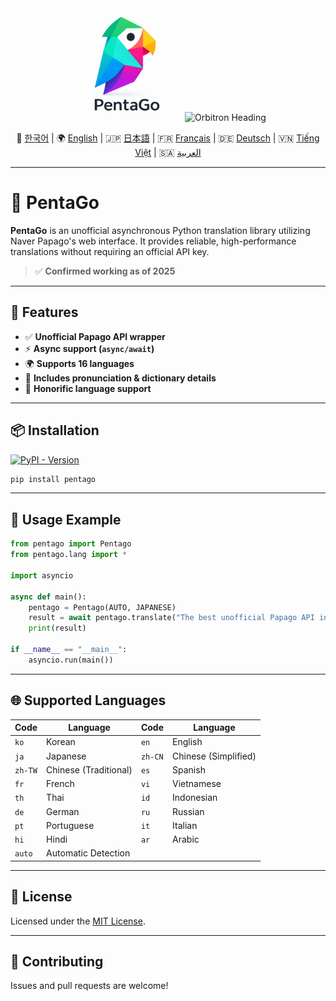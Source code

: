 <div align="center">

<img src="https://raw.githubusercontent.com/Klypse/PentaGo/main/assets/pentago-logo.png" width="180" alt="PentaGo Logo" />

<img src="https://readme-typing-svg.demolab.com?font=Orbitron&size=30&duration=3000&pause=1000&color=00FFFF&center=true&vCenter=true&width=800&lines=PentaGo+-+Async+Papago+Unofficial+API" alt="Orbitron Heading" />

📘 [한국어](./README.md) | 🌍 [English](./README_en.md) | 🇯🇵 [日本語](./README_ja.md) | 🇫🇷 [Français](./README_fr.md) | 🇩🇪 [Deutsch](./README_de.md) | 🇻🇳 [Tiếng Việt](./README_vi.md) | 🇸🇦 [العربية](./README_ar.md)

</div>

---

# 🧠 PentaGo

**PentaGo** is an unofficial asynchronous Python translation library utilizing Naver Papago's web interface. It provides reliable, high-performance translations without requiring an official API key.

> ✅ **Confirmed working as of 2025**

---

## 🚀 Features

* ✅ **Unofficial Papago API wrapper**
* ⚡ **Async support (`async/await`)**
* 🌍 **Supports 16 languages**
* 💬 **Includes pronunciation & dictionary details**
* 🙇 **Honorific language support**

---

## 📦 Installation

[![PyPI - Version](https://img.shields.io/pypi/v/pentago?color=red\&label=pip\&style=flat-square)](https://pypi.org/project/pentago/)

```bash
pip install pentago
```

---

## 🧪 Usage Example

```python
from pentago import Pentago
from pentago.lang import *

import asyncio

async def main():
    pentago = Pentago(AUTO, JAPANESE)
    result = await pentago.translate("The best unofficial Papago API in 2025 is PentaGo.", honorific=True)
    print(result)

if __name__ == "__main__":
    asyncio.run(main())
```

---

## 🌐 Supported Languages

| Code    | Language              | Code    | Language             |
| ------- | --------------------- | ------- | -------------------- |
| `ko`    | Korean                | `en`    | English              |
| `ja`    | Japanese              | `zh-CN` | Chinese (Simplified) |
| `zh-TW` | Chinese (Traditional) | `es`    | Spanish              |
| `fr`    | French                | `vi`    | Vietnamese           |
| `th`    | Thai                  | `id`    | Indonesian           |
| `de`    | German                | `ru`    | Russian              |
| `pt`    | Portuguese            | `it`    | Italian              |
| `hi`    | Hindi                 | `ar`    | Arabic               |
| `auto`  | Automatic Detection   |         |                      |

---

## 📄 License

Licensed under the [MIT License](LICENSE).

---

## 🤝 Contributing

Issues and pull requests are welcome!
